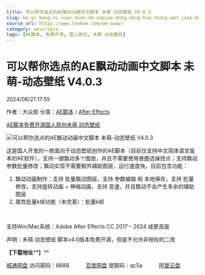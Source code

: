```yaml
---
title: 可以帮你选点的AE飘动动画中文脚本 未萌-动态壁纸 V4.0.3
slug: ke-yi-bang-ni-xuan-dian-de-aepiao-dong-dong-hua-zhong-wen-jiao-ben-wei-meng-dong-tai-bi-zhi-v4-0-3
source_url: https://www.lookae.com/wm-sway/
category: aescripts
tags: [AE脚本, 免费开源, 国人原创, 未萌 动态壁纸]
---
```

# 可以帮你选点的AE飘动动画中文脚本 未萌-动态壁纸 V4.0.3

2024/06/21 17:55

作者：大众脸
分类：[AE脚本](https://www.lookae.com/after-effects/aescripts/) / [After Effects](https://www.lookae.com/after-effects/)

[AE脚本](https://www.lookae.com/tag/ae%e8%84%9a%e6%9c%ac/)[免费开源](https://www.lookae.com/tag/%e5%85%8d%e8%b4%b9%e5%bc%80%e6%ba%90/)[国人原创](https://www.lookae.com/tag/%e5%9b%bd%e4%ba%ba%e5%8e%9f%e5%88%9b/)[未萌 动态壁纸](https://www.lookae.com/tag/%e6%9c%aa%e8%90%8c-%e5%8a%a8%e6%80%81%e5%a3%81%e7%ba%b8/)

![可以帮你选点的AE飘动动画中文脚本 未萌-动态壁纸 V4.0.3](https://www.lookae.com/wp-content/uploads/2024/06/WMDTBZ.jpg "可以帮你选点的AE飘动动画中文脚本 未萌-动态壁纸 V4.0.3-LookAE.com")

这是国人开发的一款面向于动态壁纸创作的AE脚本（目前仅支持中文简体语言版本的AE软件），支持一键飘动多个图层，并且不需要使用者圈选操控点；支持飘动参数批量修改；飘动实现不需要额外辅助图层，运行速度快。目前包含功能：

1. 飘动动画制作：支持 批量飘动图层，支持 参数编辑 和 本地保存，支持 批量修改，支持旋转动画 + 伸缩动画，支持 变速，并且飘动不会产生多余的辅助图层
2. 属性批量k帧功能（未完善）：批量k帧

﻿﻿﻿﻿﻿﻿

支持Win/Mac系统：Adobe After Effects CC 2017 – 2024 或更高版

声明：未萌 动态壁纸 脚本v4.0版本免费开源，但是不允许非授权的二改

**【下载地址****】**

[城通网盘](https://url70.ctfile.com/f/2827370-1312435627-8eff18?p=4431) 访问密码：6688           [百度网盘](https://pan.baidu.com/s/1d8R9k8cU3S2xOWgkb02fTQ?pwd=qc5a) 提取码：qc5a           [阿里云盘](https://www.alipan.com/s/P8oNx8mGDqm)
